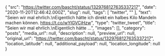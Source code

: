 {
  "src": "https://twitter.com/bascht/status/1329768127635337217",
  "date": "2020-11-20T12:46:42.000Z",
  "slug": null,
  "tags": [
    "twitter",
    ""
  ],
  "text": "Seien wir mal ehrlich.\nEigentlich hätte ich direkt ein halbes Kilo Mandeln machen können. https://t.co/wYlGVCiHzw",
  "type": "twitter_tweet",
  "title": "Seien wir mal ehrlich.\nEigentlich hätte …",
  "images": [],
  "category": "posts",
  "media_url": null,
  "description": null,
  "preview_url": null,
  "original_url": "https://twitter.com/bascht/status/1329768127635337217",
  "location_latitude": null,
  "additional_payload": null,
  "location_longitude": null
}